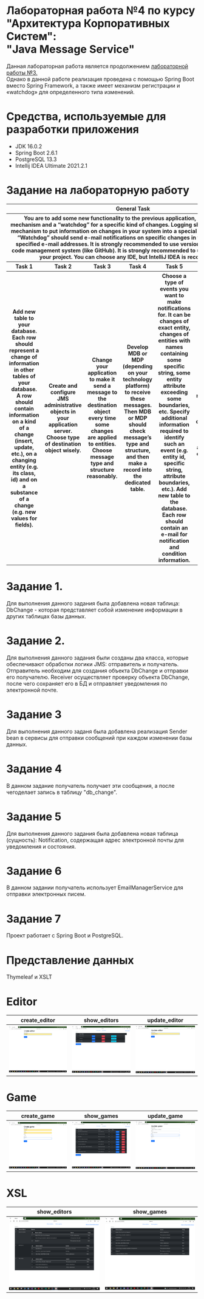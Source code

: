 # Лабораторная работа №4 по курсу<br>"Архитектура Корпоративных Систем":<br>"Java Message Service"<br>
Данная лабораторная работа является продолжением <a href="https://github.com/Black-Viking-63/ESA_LabWork/tree/main/labwork3final">лабораторной работы №3.</a><br> Однако в данной работе реализация проведена с помощью  Spring Boot вместо Spring Framework, а также имеет механизм регистрации и «watchdog» для определенного типа изменений.
# Средства, используемые для разработки приложения
* JDK 16.0.2
* Spring Boot 2.6.1
* PostgreSQL 13.3
* Intellij IDEA Ultimate 2021.2.1

# Задание на лабораторную работу
<table>
    <thead>
        <tr>
            <th colspan = 7> General Task</th>
        </tr>
        <tr>
            <th colspan = 7> You are to add some new functionality to the previous application, namely a logging mechanism and a “watchdog” for a specific kind of changes. Logging should provide a simple mechanism to put information on changes in your system into a special table of the database. “Watchdog” should send e-mail notifications on specific changes in the system to some specified e-mail addresses. It is strongly recommended to use version control and source code management system (like GitHub). It is strongly recommended to use Maven to manage your project. You can choose any IDE, but IntelliJ IDEA is recommended.
 </th>
        </tr>
        <th>Task 1</th>       
        <th>Task 2</th> 
        <th>Task 3</th>
        <th>Task 4</th>       
        <th>Task 5</th>
        <th>Task 6</th>       
        <th>Task 7</th>
    </thead>
    <tbody>
        <th> Add new table to your database. Each row should represent a change of information in other tables of your database. A row should contain information on a kind of a change (insert, update, etc.), on a changing entity (e.g. its class, id) and on a substance of a change (e.g. new values for fields).
</th>       
        <th> Create and configure JMS administrative objects in your application server. Choose type of destination object wisely.
</th> 
        <th> Change your application to make it send a message to the destination object every time some changes are applied to entities. Choose message type and structure reasonably.
</th>
        <th> Develop MDB or MDP (depending on your technology platform) to receive these messages. Then MDB or MDP should check message’s type and structure, and then make a record into the dedicated table.
</th>       
        <th> Choose a type of events you want to make notifications for. It can be changes of exact entity, changes of entities with names containing some specific string, some entity attribute exceeding some boundaries, etc. Specify additional information required to identify such an event (e.g. entity id, specific string, attribute boundaries, etc.). Add new table to the database. Each row should contain an e-mail for notification and condition information. 
</th>
        <th> Develop MDB or MDP to receive messages on changes, check conditions and send e-mails. Some additional class may be required.
</th>       
        <th>Make everything work together…
</th>
    </tbody>
</table>

# Задание 1.
Для выполнения данного задания была добавлена новая таблица: DbChange - которая представляет собой изменение информации в других таблицах базы данных.<br>

# Задание 2.
Для выполнения данного задания были созданы два класса, которые обеспечивают обработки логики JMS: отправитель и получатель. Отправитель необходим для создания объекта DbChange и отправки его получателю. Receiver осуществляет проверку объекта DbChange, после чего сохраняет его в БД и отправляет уведомления по электронной почте.

# Задание 3
Для выполнения данного заданя была добавлена реализация Sender bean в сервисы для отправки сообщений при каждом изменении базы данных.

# Задание 4
В данном задание получатель получает эти сообщения, а после чегоделает запись в таблицу "db_change".

# Задание 5
Для выполнения данного задания была добавлена новая таблица (сущность): Notification, содержащая адрес электронной почты для уведомления и состояния.

# Задание 6
В данном задании получатель использует EmailManagerService для отправки электронных писем.

# Задание 7
Проект работает с Spring Boot и PostgreSQL.


# Представление данных
Thymeleaf и XSLT

# **Editor**
| create_editor | show_editors | update_editor |
| --- | --- | --- |
| ![Screenshot](images/create_editor.png) | ![Screenshot](images/show_editors.png) | ![Screenshot](images/update_editor.png) |

# **Game**
| create_game | show_games | update_game |
| --- | --- | --- |
| ![Screenshot](images/create_game.png) | ![Screenshot](images/show_games.png) | ![Screenshot](images/update_game.png) |

# **XSL**
| show_editors | show_games |
| --- | --- |
| ![Screenshot](images/show_editors_xsl.png) | ![Screenshot](images/show_games_xsl.png) |
